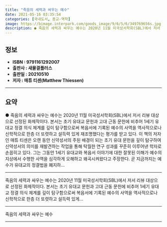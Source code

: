 ```yaml
---
title: "죽음의 세력과 싸우는 예수"
date: 2021-05-16 03:35:54
categories: [국내도서, 종교-역학]
image: https://bimage.interpark.com/goods_image/9/6/5/6/349769656s.jpg
description: ● 죽음의 세력과 싸우는 예수는 2020년 11월 미국성서학회(SBL)에서 저서 리뷰 대상으로 선정된 화제작이다. 본서는 초기 유대교 문헌과 고대 근동 문헌에 비추어 1세기 유대교 정결 의식 체계를 깊이 탐구함으로써 복음서에 기록된 예수의 사역을 역사적으로나 신학적으로 한층 더 또렷하
---
```


## **정보**

- **ISBN : 9791161292007**
- **출판사 : 새물결플러스**
- **출판일 : 20210510**
- **저자 : 매튜 티센(Matthew Thiessen)**

------



## **요약**

●  죽음의 세력과 싸우는 예수는 2020년 11월 미국성서학회(SBL)에서 저서 리뷰 대상으로 선정된 화제작이다. 본서는 초기 유대교 문헌과 고대 근동 문헌에 비추어 1세기 유대교 정결 의식 체계를 깊이 탐구함으로써 복음서에 기록된 예수의 사역을 역사적으로나 신학적으로 한층 더 또렷하고 설득력 있게 재조명했다는 평가를 받고 있다. 이 책의 저자인 매튜 티센은 오랜 동안 신약성서의 주된 배경이 되는 초기 유대 문헌을 깊이 탐구하여 신약성서의 의미를 재발견하는 작업을 통해 탁월한 연구 성과를 꾸준히 이루어낸 학자로 손꼽히고 있다. 그는 그동안 1세기 유대교와 복음서 이야기에 대한 잘못된 이해가 예수의 지상에서 수행한 사역을 심각하게 오해하고 왜곡시켜왔다고 주장한다. 곧 지금까지는 예수가 유대교의 정결법을 폐지하...

------

죽음의 세력과 싸우는 예수는 2020년 11월 미국성서학회(SBL)에서 저서 리뷰 대상으로 선정된 화제작이다. 본서는 초기 유대교 문헌과 고대 근동 문헌에 비추어 1세기 유대교 정결 의식 체계를 깊이 탐구함으로써 복음서에 기록된 예수의 사역을 역사적으로나 신학적으로 한층 더 또렷하고 설득력 있게... 

------


죽음의 세력과 싸우는 예수 

------


